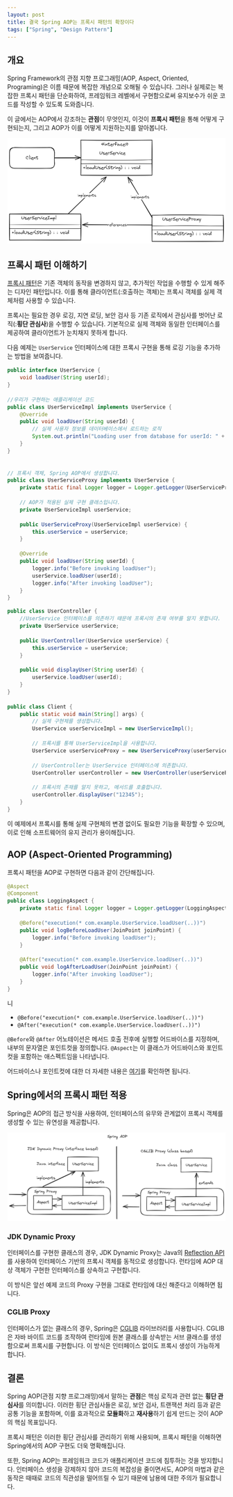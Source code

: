 ```yaml
---
layout: post
title: 결국 Spring AOP는 프록시 패턴의 확장이다
tags: ["Spring", "Design Pattern"]
---
```


## 개요

Spring Framework의 관점 지향 프로그래밍(AOP, Aspect, Oriented, Programing)은 이름 때문에 복잡한 개념으로 오해될 수 있습니다. 그러나 실제로는 복잡한 프록시 패턴을 단순화하여, 프레임워크 레벨에서 구현함으로써 유지보수가 쉬운 코드를 작성할 수 있도록 도와줍니다. 

이 글에서는 AOP에서 강조하는 **관점**이 무엇인지, 이것이 **프록시 패턴**을 통해 어떻게 구현되는지, 그리고 AOP가 이를 어떻게 지원하는지를 알아봅니다.

![](/public/img/2024-06-30-1.png)

## 프록시 패턴 이해하기

[프록시 패턴](https://refactoring.guru/ko/design-patterns/proxy)은 기존 객체의 동작을 변경하지 않고, 추가적인 작업을 수행할 수 있게 해주는 디자인 패턴입니다. 이를 통해 클라이언트(:호출하는 객체)는 프록시 객체를 실제 객체처럼 사용할 수 있습니다.

프록시는 필요한 경우 로깅, 지연 로딩, 보안 검사 등 기존 로직에서 관심사를 벗어난 로직(:**횡단 관심사**)을 수행할 수 있습니다. 기본적으로 실제 객체와 동일한 인터페이스를 제공하여 클라이언트가 눈치채지 못하게 합니다.

다음 예제는 `UserService` 인터페이스에 대한 프록시 구현을 통해 로깅 기능을 추가하는 방법을 보여줍니다.

```java
public interface UserService {
    void loadUser(String userId);
}

//우리가 구현하는 애플리케이션 코드
public class UserServiceImpl implements UserService {
    @Override
    public void loadUser(String userId) {
        // 실제 사용자 정보를 데이터베이스에서 로드하는 로직
        System.out.println("Loading user from database for userId: " + userId);
    }
}


// 프록시 객체, Spring AOP에서 생성합니다.
public class UserServiceProxy implements UserService {
    private static final Logger logger = Logger.getLogger(UserServiceProxy.class.getName());
    
    // AOP가 적용된 실제 구현 클래스입니다.
    private UserServiceImpl userService;

    public UserServiceProxy(UserServiceImpl userService) {
        this.userService = userService;
    }

    @Override
    public void loadUser(String userId) {
        logger.info("Before invoking loadUser");
        userService.loadUser(userId);
        logger.info("After invoking loadUser");
    }
}
```

```java
public class UserController {
    //UserService 인터페이스를 의존하기 때문에 프록시의 존재 여부를 알지 못합니다.
    private UserService userService;

    public UserController(UserService userService) {
        this.userService = userService;
    }

    public void displayUser(String userId) {
        userService.loadUser(userId);
    }
}

public class Client {
    public static void main(String[] args) {
        // 실제 구현체를 생성합니다.
        UserService userServiceImpl = new UserServiceImpl();

        // 프록시를 통해 UserServiceImpl을 사용합니다.
        UserService userServiceProxy = new UserServiceProxy(userServiceImpl);

        // UserController는 UserService 인터페이스에 의존합니다.
        UserController userController = new UserController(userServiceProxy);

        // 프록시의 존재를 알지 못하고, 메서드를 호출합니다.
        userController.displayUser("12345");
    }
}
```

이 예제에서 프록시를 통해 실제 구현체의 변경 없이도 필요한 기능을 확장할 수 있으며, 이로 인해 소프트웨어의 유지 관리가 용이해집니다.

## AOP (Aspect-Oriented Programming)

프록시 패턴을 AOP로 구현하면 다음과 같이 간단해집니다.

```java
@Aspect
@Component
public class LoggingAspect {
    private static final Logger logger = Logger.getLogger(LoggingAspect.class.getName());

    @Before("execution(* com.example.UserService.loadUser(..))")
    public void logBeforeLoadUser(JoinPoint joinPoint) {
        logger.info("Before invoking loadUser");
    }

    @After("execution(* com.example.UserService.loadUser(..))")
    public void logAfterLoadUser(JoinPoint joinPoint) {
        logger.info("After invoking loadUser");
    }
}
```
니
- `@Before("execution(* com.example.UserService.loadUser(..))")`
- `@After("execution(* com.example.UserService.loadUser(..))")`

`@Before`와 `@After` 어노테이션은 메서드 호출 전후에 실행할 어드바이스를 지정하며, 내부의 문자열은 포인트컷을 정의합니다. `@Aspect`는 이 클래스가 어드바이스와 포인트컷을 포함하는 애스펙트임을 나타냅니다. 

어드바이스나 포인트컷에 대한 더 자세한 내용은 [여기](https://docs.spring.io/spring-framework/reference/core/aop/ataspectj/advice.html)를 확인하면 됩니다.

## Spring에서의 프록시 패턴 적용

Spring은 AOP의 접근 방식을 사용하여, 인터페이스의 유무와 관계없이 프록시 객체를 생성할 수 있는 유연성을 제공합니다. 

![](/public/img/2024-06-30-2.png)

### JDK Dynamic Proxy

인터페이스를 구현한 클래스의 경우, JDK Dynamic Proxy는 Java의 [Reflection API](https://docs.oracle.com/javase/tutorial/reflect)를 사용하여 인터페이스 기반의 프록시 객체를 동적으로 생성합니다. 런타임에 AOP 대상 객체가 구현한 인터페이스를 상속하고 구현합니다.

이 방식은 앞선 예제 코드의 Proxy 구현을 그대로 런타임에 대신 해준다고 이해하면 됩니다.

### CGLIB Proxy

인터페이스가 없는 클래스의 경우, Spring은 [CGLIB](https://github.com/cglib/cglib) 라이브러리를 사용합니다. CGLIB은 자바 바이트 코드를 조작하여 런타임에 원본 클래스를 상속받는 서브 클래스를 생성함으로써 프록시를 구현합니다. 이 방식은 인터페이스 없이도 프록시 생성이 가능하게 합니다.

## 결론

Spring AOP(관점 지향 프로그래밍)에서 말하는 **관점**은 핵심 로직과 관련 없는 **횡단 관심사**를 의미합니다. 이러한 횡단 관심사들은 로깅, 보안 검사, 트랜잭션 처리 등과 같은 공통 기능을 포함하며, 이를 효과적으로 **모듈화**하고 **재사용**하기 쉽게 만드는 것이 AOP의 핵심 목표입니다. 

프록시 패턴은 이러한 횡단 관심사를 관리하기 위해 사용되며, 프록시 패턴을 이해하면 Spring에서의 AOP 구현도 더욱 명확해집니다.

또한, Spring AOP는 프레임워크 코드가 애플리케이션 코드에 침투하는 것을 방지합니다. 인터페이스 생성을 강제하지 않아 코드의 복잡성을 줄이면서도, AOP의 마법과 같은 동작은 때때로 코드의 직관성을 떨어뜨릴 수 있기 때문에 남용에 대한 주의가 필요합니다.